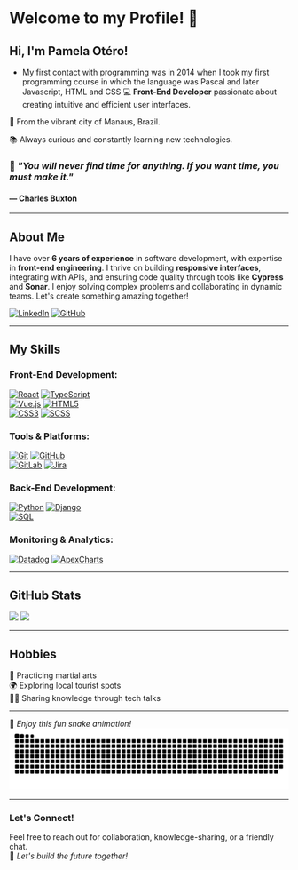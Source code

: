 # Welcome to my Profile! 👋

## Hi, I'm Pamela Otéro!

* My first contact with programming was in 2014 when I took my first programming course in which the language was Pascal and later Javascript, HTML and CSS
:computer: **Front-End Developer** passionate about creating intuitive and efficient user interfaces.

:house_with_garden: From the vibrant city of Manaus, Brazil.

:books: Always curious and constantly learning new technologies.

### 🌟 *"You will never find time for anything. If you want time, you must make it."*  
#### — Charles Buxton

---

## About Me

I have over **6 years of experience** in software development, with expertise in **front-end engineering**. I thrive on building **responsive interfaces**, integrating with APIs, and ensuring code quality through tools like **Cypress** and **Sonar**. I enjoy solving complex problems and collaborating in dynamic teams. Let's create something amazing together!

[![LinkedIn](https://img.shields.io/badge/LinkedIn-0077B5?style=for-the-badge&logo=linkedin&logoColor=white)](https://www.linkedin.com/in/pamelaotero2019/)  [![GitHub](https://img.shields.io/badge/GitHub-100000?style=for-the-badge&logo=github&logoColor=white)](https://github.com/pamelaotero)

---

## My Skills

### Front-End Development:
[![React](https://img.shields.io/badge/React-61DAFB?style=for-the-badge&logo=react&logoColor=black)]()  [![TypeScript](https://img.shields.io/badge/TypeScript-007ACC?style=for-the-badge&logo=typescript&logoColor=white)]()  
[![Vue.js](https://img.shields.io/badge/Vue.js-35495E?style=for-the-badge&logo=vue.js&logoColor=4FC08D)]()  [![HTML5](https://img.shields.io/badge/HTML5-E34F26?style=for-the-badge&logo=html5&logoColor=white)]()  
[![CSS3](https://img.shields.io/badge/CSS3-1572B6?style=for-the-badge&logo=css3&logoColor=white)]()  [![SCSS](https://img.shields.io/badge/SCSS-CC6699?style=for-the-badge&logo=sass&logoColor=white)]()

### Tools & Platforms:
[![Git](https://img.shields.io/badge/Git-F05032?style=for-the-badge&logo=git&logoColor=white)]()  [![GitHub](https://img.shields.io/badge/GitHub-181717?style=for-the-badge&logo=github&logoColor=white)]()  
[![GitLab](https://img.shields.io/badge/GitLab-FC6D26?style=for-the-badge&logo=gitlab&logoColor=white)]()  [![Jira](https://img.shields.io/badge/Jira-0052CC?style=for-the-badge&logo=jira&logoColor=white)]()

### Back-End Development:
[![Python](https://img.shields.io/badge/Python-3776AB?style=for-the-badge&logo=python&logoColor=white)]()  [![Django](https://img.shields.io/badge/Django-092E20?style=for-the-badge&logo=django&logoColor=white)]()  
[![SQL](https://img.shields.io/badge/SQL-316192?style=for-the-badge&logo=postgresql&logoColor=white)]()
### Monitoring & Analytics:
[![Datadog](https://img.shields.io/badge/Datadog-632CA6?style=for-the-badge&logo=datadog&logoColor=white)]()  [![ApexCharts](https://img.shields.io/badge/ApexCharts-FF4560?style=for-the-badge&logo=apexcharts&logoColor=white)]()

---

## GitHub Stats

<div>
  <img height="180em" src="https://github-readme-stats.vercel.app/api?username=pamelaotero&show_icons=true&theme=dracula&include_all_commits=true&count_private=true"/>
  <img height="180em" src="https://github-readme-stats.vercel.app/api/top-langs/?username=pamelaotero&layout=compact&langs_count=7&theme=dracula"/>
</div>

---

## Hobbies

🥋 Practicing martial arts  
🌍 Exploring local tourist spots  
👩‍💻 Sharing knowledge through tech talks  

---

🐍 *Enjoy this fun snake animation!*  
![](https://github.com/Platane/snk/raw/output/github-contribution-grid-snake.svg)

---

### Let's Connect!

Feel free to reach out for collaboration, knowledge-sharing, or a friendly chat.  
🚀 *Let's build the future together!*
